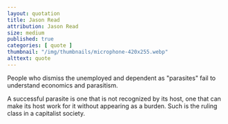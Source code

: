 ```yaml
---
layout: quotation
title: Jason Read
attribution: Jason Read
size: medium
published: true
categories: [ quote ]
thumbnail: "/img/thumbnails/microphone-420x255.webp"
alttext: quote
---
```


People who dismiss the unemployed and dependent as "parasites" fail to 
understand economics and parasitism.

A successful parasite is one that is not recognized by its host, one that 
can make its host work for it without appearing as a burden. Such is the 
ruling class in a capitalist society.
